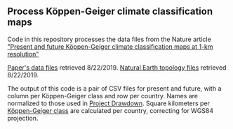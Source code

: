 ## Process Köppen-Geiger climate classification maps ##

Code in this repository processes the data files from the Nature article
["Present and future Köppen-Geiger climate classification maps at 1-km resolution"](https://www.nature.com/articles/sdata2018214.pdf)

[Paper's data files](http://www.gloh2o.org/koppen/) retrieved 8/22/2019.
[Natural Earth topology files](https://www.naturalearthdata.com/downloads/) retrieved 8/22/2019.

The output of this code is a pair of CSV files for present and future, with a
column per Köppen-Geiger class and row per country. Names are normalized to
those used in [Project Drawdown](https://drawdown.org). Square kilometers per
[Köppen-Geiger class](https://en.wikipedia.org/wiki/K%C3%B6ppen_climate_classification)
are calculated per country, correcting for WGS84 projection.
